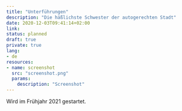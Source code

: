 ```yaml
---
title: "Unterführungen"
description: "Die häßlichste Schwester der autogerechten Stadt"
date: 2020-12-03T09:41:14+02:00
link:
status: planned
draft: true
private: true
lang:
- de
resources:
- name: screenshot
  src: "screenshot.png"
  params:
    description: "Screenshot"
---
```

Wird im Frühjahr 2021 gestartet.
